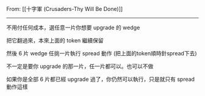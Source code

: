 From: [[十字軍 (Crusaders-Thy Will Be Done)]]

---

不用付任何成本，選任意一片你想要 upgrade 的 wedge

把它翻過來，本來上面的 token 繼續保留

然後 6 片 wedge 任挑一片執行 spread 動作 (把上面的token順時針spread下去)

不一定是要你 upgrade 的那一片，任一片都可以。也可以不做

如果你是全部 6 片都已經 upgrade 過了，你仍然可以執行，只是就只有 spread 動作這樣
